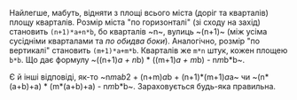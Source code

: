 ﻿Найлегше, мабуть, відняти з площі всього міста (доріг та кварталів) площу кварталів. Розмір міста "по горизонталі" (зі сходу на захід) становить `(n+1)*a+n*b`, бо кварталів ~n~, вулиць ~(n+1)~ (між усіма сусідніми кварталами та *по обидва боки*). Аналогічно, розмір "по вертикалі" становить `(m+1)*a+m*b`. Кварталів же `m*n` штук, кожен площею `b*b`.
Що дає формулу ~((n+1)*a + n*b) * ((m+1)*a + m*b) - n*m*b*b~.

Є й інші відповіді, як-то ~n*m*a*b*2 + (n+m)*a*b + (n+1)*(m+1)*a*a~ чи ~(n*(a+b)+a) * (m*(a+b)+a) - n*m*b*b~.
Зараховується будь-яка правильна.